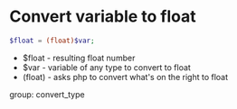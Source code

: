 # Convert variable to float

```php
$float = (float)$var;
```

- $float - resulting float number
- $var - variable of any type to convert to float
- (float) - asks php to convert what's on the right to float

group: convert_type
